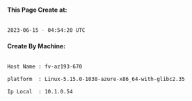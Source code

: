 
   
#### This Page Create at:

```bash

2023-06-15 - 04:54:20 UTC

```

#### Create By Machine:

```bash

Host Name : fv-az193-670

platform  : Linux-5.15.0-1038-azure-x86_64-with-glibc2.35

Ip Local  : 10.1.0.54

```

